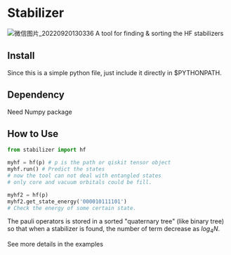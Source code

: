 # Stabilizer
![微信图片_20220920130336](https://user-images.githubusercontent.com/55620073/191171772-d1c0c606-10ef-4cdd-bbfd-4f5a1a3f6ed2.png)
A tool for finding & sorting the HF stabilizers

## Install
Since this is a simple python file, just include it directly in $PYTHONPATH.

## Dependency
Need Numpy package

## How to Use
``` python
from stabilizer import hf

myhf = hf(p) # p is the path or qiskit tensor object
myhf.run() # Predict the states
# now the tool can not deal with entangled states 
# only core and vacuum orbitals could be fill.

myhf2 = hf(p)
myhf2.get_state_energy('000010111101') 
# Check the energy of some certain state.
```
The pauli operators is stored in a sorted "quaternary tree" (like binary tree) so that when a stabilizer is found, the number of term decrease as $log_4N$.

See more details in the examples
